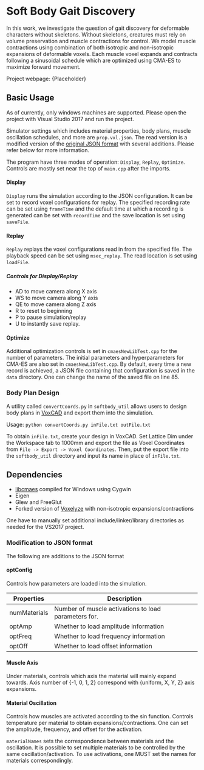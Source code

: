 # Soft Body Gait Discovery
In this work, we investigate the question of gait discovery for deformable characters without skeletons. Without skeletons, creatures must rely on volume preservation and muscle contractions for control. We model muscle contractions using combination of both isotropic and non-isotropic expansions of deformable voxels. Each muscle voxel expands and contracts following a sinusoidal schedule which are optimized using CMA-ES to maximize forward movement.

Project webpage: {Placeholder}

## Basic Usage
As of currently, only windows machines are supported. Please open the project with Visual Studio 2017 and run the project.

Simulator settings which includes material properties, body plans, muscle oscillation schedules, and more are `prop.vxl.json`. The read version is a modified version of the [original JSON format](https://github.com/jonhiller/Voxelyze/wiki/Voxelyze-JSON-format) with several additions. Please refer below for more information.

The program have three modes of operation: `Display`, `Replay`, `Optimize`. Controls are mostly set near the top of `main.cpp` after the imports.

#### Display
`Display` runs the simulation according to the JSON configuration. It can be set to record voxel configurations for replay. The specified recording rate can be set using `frameTime` and the default time at which a recording is generated can be set with `recordTime` and the save location is set using `saveFile`.

#### Replay
`Replay` replays the voxel configurations read in from the specified file. The playback speed can be set using `msec_replay`. The read location is set using `loadFile`.

##### Controls for Display/Replay
* AD to move camera along X axis
* WS to move camera along Y axis
* QE to move camera along Z axis
* R to reset to beginning
* P to pause simulation/replay
* U to instantly save replay.

#### Optimize
Additional optimization controls is set in `cmaesNewLibTest.cpp` for the number of parameters. The initial parameters and hyperparameters for CMA-ES are also set in `cmaesNewLibTest.cpp`. By default, every time a new record is achieved, a JSON file containing that configuration is saved in the `data` directory. One can change the name of the saved file on line 85.

### Body Plan Design

A utility called `convertCoords.py` in `softbody_util` allows users to design body plans in [VoxCAD](https://sites.google.com/site/voxcadproject/) and export them into the simulation.

Usage: `python convertCoords.py inFile.txt outFile.txt`

To obtain `inFile.txt`, create your design in VoxCAD. Set Lattice Dim under the Workspace tab to 1000mm and export the file as Voxel Coordinates from `File -> Export -> Voxel Coordinates`. Then, put the export file into the `softbody_util` directory and input its name in place of `inFile.txt`.

## Dependencies
* [libcmaes](https://github.com/beniz/libcmaes) compiled for Windows using Cygwin
* Eigen
* Glew and FreeGlut
* Forked version of [Voxelyze](https://github.com/chunloklo/Voxelyze) with non-isotropic expansions/contractions

One have to manually set additional include/linker/library directories as needed for the VS2017 project.

### Modification to JSON format

The following are additions to the JSON format
#### optConfig
Controls how parameters are loaded into the simulation.

| Properties        | Description|
| ------------- |-------------|
| numMaterials     | Number of muscle activations to load parameters for. |
| optAmp      | Whether to load amplitude information      |
| optFreq | Whether to load frequency information      |
| optOff |Whether to load offset information      |

#### Muscle Axis
Under materials, controls which axis the material will mainly expand towards. Axis number of {-1, 0, 1, 2} correspond with {uniform, X, Y, Z} axis expansions.

#### Material Oscillation
Controls how muscles are activated according to the sin function. Controls temperature per material to obtain expansions/contractions. One can set the amplitude, frequency, and offset for the activation.

`materialNames` sets the correspondence between materials and the oscillation. It is possible to set multiple materials to be controlled by the same oscillation/activation. To use activations, one MUST set the names for materials correspondingly.
